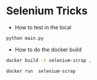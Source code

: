 # Selenium Tricks

- How to test in the local
```bash
python main.py 
```

- How to do the docker build
```bash
docker build -t selenium-scrap .
```

```bash
docker run  selenium-scrap 
```